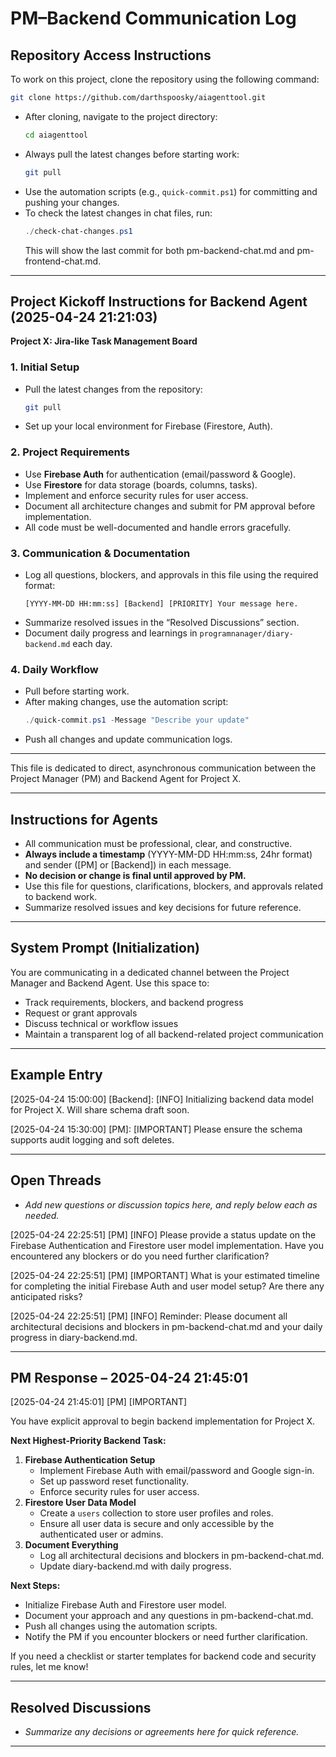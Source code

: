 # PM–Backend Communication Log

## Repository Access Instructions

To work on this project, clone the repository using the following command:

```sh
git clone https://github.com/darthspoosky/aiagenttool.git
```

- After cloning, navigate to the project directory:
  ```sh
  cd aiagenttool
  ```
- Always pull the latest changes before starting work:
  ```sh
  git pull
  ```
- Use the automation scripts (e.g., `quick-commit.ps1`) for committing and pushing your changes.
- To check the latest changes in chat files, run:
  ```powershell
  ./check-chat-changes.ps1
  ```
  This will show the last commit for both pm-backend-chat.md and pm-frontend-chat.md.

---

## Project Kickoff Instructions for Backend Agent (2025-04-24 21:21:03)

**Project X: Jira-like Task Management Board**

### 1. Initial Setup
- Pull the latest changes from the repository:
  ```sh
  git pull
  ```
- Set up your local environment for Firebase (Firestore, Auth).

### 2. Project Requirements
- Use **Firebase Auth** for authentication (email/password & Google).
- Use **Firestore** for data storage (boards, columns, tasks).
- Implement and enforce security rules for user access.
- Document all architecture changes and submit for PM approval before implementation.
- All code must be well-documented and handle errors gracefully.

### 3. Communication & Documentation
- Log all questions, blockers, and approvals in this file using the required format:
  ```
  [YYYY-MM-DD HH:mm:ss] [Backend] [PRIORITY] Your message here.
  ```
- Summarize resolved issues in the “Resolved Discussions” section.
- Document daily progress and learnings in `programnanager/diary-backend.md` each day.

### 4. Daily Workflow
- Pull before starting work.
- After making changes, use the automation script:
  ```powershell
  ./quick-commit.ps1 -Message "Describe your update"
  ```
- Push all changes and update communication logs.

---

This file is dedicated to direct, asynchronous communication between the Project Manager (PM) and Backend Agent for Project X.

---

## Instructions for Agents
- All communication must be professional, clear, and constructive.
- **Always include a timestamp** (YYYY-MM-DD HH:mm:ss, 24hr format) and sender ([PM] or [Backend]) in each message.
- **No decision or change is final until approved by PM.**
- Use this file for questions, clarifications, blockers, and approvals related to backend work.
- Summarize resolved issues and key decisions for future reference.

---

## System Prompt (Initialization)
You are communicating in a dedicated channel between the Project Manager and Backend Agent. Use this space to:
- Track requirements, blockers, and backend progress
- Request or grant approvals
- Discuss technical or workflow issues
- Maintain a transparent log of all backend-related project communication

---

## Example Entry

[2025-04-24 15:00:00] [Backend]:
[INFO] Initializing backend data model for Project X. Will share schema draft soon.

[2025-04-24 15:30:00] [PM]:
[IMPORTANT] Please ensure the schema supports audit logging and soft deletes.

---

## Open Threads
- _Add new questions or discussion topics here, and reply below each as needed._

[2025-04-24 22:25:51] [PM] [INFO] Please provide a status update on the Firebase Authentication and Firestore user model implementation. Have you encountered any blockers or do you need further clarification?

[2025-04-24 22:25:51] [PM] [IMPORTANT] What is your estimated timeline for completing the initial Firebase Auth and user model setup? Are there any anticipated risks?

[2025-04-24 22:25:51] [PM] [INFO] Reminder: Please document all architectural decisions and blockers in pm-backend-chat.md and your daily progress in diary-backend.md.

---

## PM Response – 2025-04-24 21:45:01

[2025-04-24 21:45:01] [PM] [IMPORTANT]

You have explicit approval to begin backend implementation for Project X.

**Next Highest-Priority Backend Task:**

1. **Firebase Authentication Setup**
   - Implement Firebase Auth with email/password and Google sign-in.
   - Set up password reset functionality.
   - Enforce security rules for user access.
2. **Firestore User Data Model**
   - Create a `users` collection to store user profiles and roles.
   - Ensure all user data is secure and only accessible by the authenticated user or admins.
3. **Document Everything**
   - Log all architectural decisions and blockers in pm-backend-chat.md.
   - Update diary-backend.md with daily progress.

**Next Steps:**
- Initialize Firebase Auth and Firestore user model.
- Document your approach and any questions in pm-backend-chat.md.
- Push all changes using the automation scripts.
- Notify the PM if you encounter blockers or need further clarification.

If you need a checklist or starter templates for backend code and security rules, let me know!

---

## Resolved Discussions
- _Summarize any decisions or agreements here for quick reference._

---
